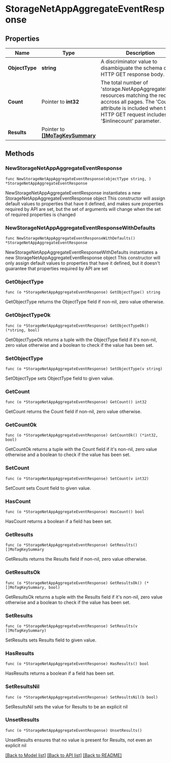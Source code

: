 # StorageNetAppAggregateEventResponse

## Properties

Name | Type | Description | Notes
------------ | ------------- | ------------- | -------------
**ObjectType** | **string** | A discriminator value to disambiguate the schema of a HTTP GET response body. | 
**Count** | Pointer to **int32** | The total number of &#39;storage.NetAppAggregateEvent&#39; resources matching the request, accross all pages. The &#39;Count&#39; attribute is included when the HTTP GET request includes the &#39;$inlinecount&#39; parameter. | [optional] 
**Results** | Pointer to [**[]MoTagKeySummary**](MoTagKeySummary.md) |  | [optional] 

## Methods

### NewStorageNetAppAggregateEventResponse

`func NewStorageNetAppAggregateEventResponse(objectType string, ) *StorageNetAppAggregateEventResponse`

NewStorageNetAppAggregateEventResponse instantiates a new StorageNetAppAggregateEventResponse object
This constructor will assign default values to properties that have it defined,
and makes sure properties required by API are set, but the set of arguments
will change when the set of required properties is changed

### NewStorageNetAppAggregateEventResponseWithDefaults

`func NewStorageNetAppAggregateEventResponseWithDefaults() *StorageNetAppAggregateEventResponse`

NewStorageNetAppAggregateEventResponseWithDefaults instantiates a new StorageNetAppAggregateEventResponse object
This constructor will only assign default values to properties that have it defined,
but it doesn't guarantee that properties required by API are set

### GetObjectType

`func (o *StorageNetAppAggregateEventResponse) GetObjectType() string`

GetObjectType returns the ObjectType field if non-nil, zero value otherwise.

### GetObjectTypeOk

`func (o *StorageNetAppAggregateEventResponse) GetObjectTypeOk() (*string, bool)`

GetObjectTypeOk returns a tuple with the ObjectType field if it's non-nil, zero value otherwise
and a boolean to check if the value has been set.

### SetObjectType

`func (o *StorageNetAppAggregateEventResponse) SetObjectType(v string)`

SetObjectType sets ObjectType field to given value.


### GetCount

`func (o *StorageNetAppAggregateEventResponse) GetCount() int32`

GetCount returns the Count field if non-nil, zero value otherwise.

### GetCountOk

`func (o *StorageNetAppAggregateEventResponse) GetCountOk() (*int32, bool)`

GetCountOk returns a tuple with the Count field if it's non-nil, zero value otherwise
and a boolean to check if the value has been set.

### SetCount

`func (o *StorageNetAppAggregateEventResponse) SetCount(v int32)`

SetCount sets Count field to given value.

### HasCount

`func (o *StorageNetAppAggregateEventResponse) HasCount() bool`

HasCount returns a boolean if a field has been set.

### GetResults

`func (o *StorageNetAppAggregateEventResponse) GetResults() []MoTagKeySummary`

GetResults returns the Results field if non-nil, zero value otherwise.

### GetResultsOk

`func (o *StorageNetAppAggregateEventResponse) GetResultsOk() (*[]MoTagKeySummary, bool)`

GetResultsOk returns a tuple with the Results field if it's non-nil, zero value otherwise
and a boolean to check if the value has been set.

### SetResults

`func (o *StorageNetAppAggregateEventResponse) SetResults(v []MoTagKeySummary)`

SetResults sets Results field to given value.

### HasResults

`func (o *StorageNetAppAggregateEventResponse) HasResults() bool`

HasResults returns a boolean if a field has been set.

### SetResultsNil

`func (o *StorageNetAppAggregateEventResponse) SetResultsNil(b bool)`

 SetResultsNil sets the value for Results to be an explicit nil

### UnsetResults
`func (o *StorageNetAppAggregateEventResponse) UnsetResults()`

UnsetResults ensures that no value is present for Results, not even an explicit nil

[[Back to Model list]](../README.md#documentation-for-models) [[Back to API list]](../README.md#documentation-for-api-endpoints) [[Back to README]](../README.md)


